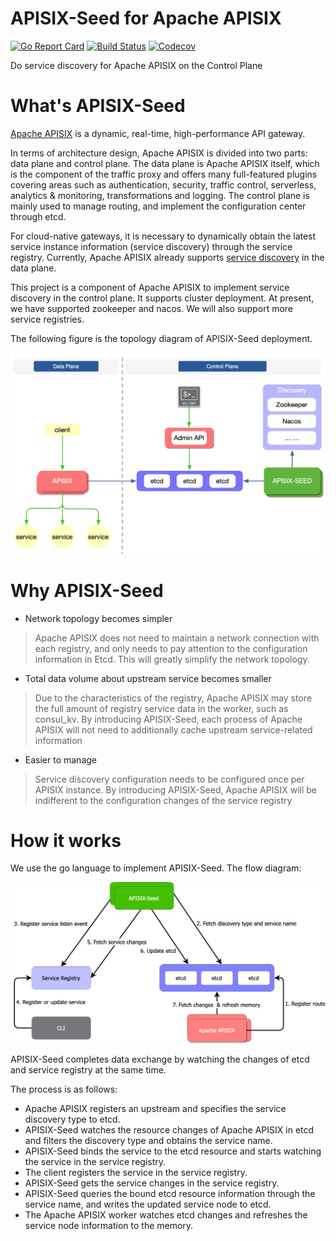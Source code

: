 # APISIX-Seed for Apache APISIX
[![Go Report Card](https://goreportcard.com/badge/github.com/api7/apisix-seed)](https://goreportcard.com/report/github.com/api7/apisix-seed)
[![Build Status](https://github.com/api7/apisix-seed/workflows/unit-test-ci/badge.svg?branch=main)](https://github.com/api7/apisix-seed/actions)
[![Codecov](https://codecov.io/gh/api7/apisix-seed/branch/main/graph/badge.svg)](https://codecov.io/gh/api7/apisix-seed)

Do service discovery for Apache APISIX on the Control Plane

# What's APISIX-Seed
[Apache APISIX](https://github.com/apache/apisix) is a dynamic, real-time, high-performance API gateway.

In terms of architecture design, Apache APISIX is divided into two parts: data plane and control plane. The data plane is Apache APISIX itself, which is the component of the traffic proxy and offers many full-featured plugins covering areas such as authentication, security, traffic control, serverless, analytics & monitoring, transformations and logging.
The control plane is mainly used to manage routing, and implement the configuration center through etcd.

For cloud-native gateways, it is necessary to dynamically obtain the latest service instance information (service discovery) through the service registry. Currently, Apache APISIX already supports [service discovery](https://github.com/apache/apisix/blob/master/docs/en/latest/discovery.md) in the data plane.

This project is a component of Apache APISIX to implement service discovery in the control plane. It supports cluster deployment. At present, we have supported zookeeper and nacos. We will also support more service registries.

The following figure is the topology diagram of APISIX-Seed deployment.

![apisix-seed overview](docs/assets/images/apisix-seed%20overview.png)

# Why APISIX-Seed
- Network topology becomes simpler

> Apache APISIX does not need to maintain a network connection with each registry, and only needs to pay attention to the configuration information in Etcd. This will greatly simplify the network topology.

- Total data volume about upstream service becomes smaller
> Due to the characteristics of the registry, Apache APISIX may store the full amount of registry service data in the worker, such as consul_kv. By introducing APISIX-Seed, each process of Apache APISIX will not need to additionally cache upstream service-related information

- Easier to manage
> Service discovery configuration needs to be configured once per APISIX instance. By introducing APISIX-Seed, Apache APISIX will be indifferent to the configuration changes of the service registry

# How it works
We use the go language to implement APISIX-Seed. The flow diagram:

![apisix-seed flow diagram](docs/assets/images/apisix-seed%20workflow.png)

APISIX-Seed completes data exchange by watching the changes of etcd and service registry at the same time.

The process is as follows:

- Apache APISIX registers an upstream and specifies the service discovery type to etcd.
- APISIX-Seed watches the resource changes of Apache APISIX in etcd and filters the discovery type and obtains the service name.
- APISIX-Seed binds the service to the etcd resource and starts watching the service in the service registry.
- The client registers the service in the service registry.
- APISIX-Seed gets the service changes in the service registry.
- APISIX-Seed queries the bound etcd resource information through the service name, and writes the updated service node to etcd.
- The Apache APISIX worker watches etcd changes and refreshes the service node information to the memory.
